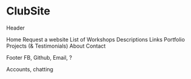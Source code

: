 # ClubSite

Header

Home
	Request a website
List of Workshops
	Descriptions
	Links
Portfolio
	Projects (& Testimonials)
About
Contact

Footer
	FB, Github, Email, ?



Accounts, chatting
